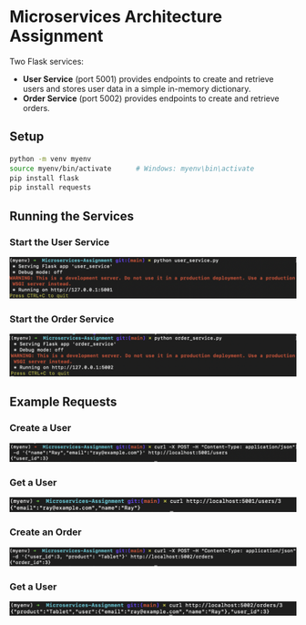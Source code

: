 # Microservices Architecture Assignment

Two Flask services:
- **User Service** (port 5001) provides endpoints to create and retrieve users and stores user data in a simple in-memory dictionary.
- **Order Service** (port 5002) provides endpoints to create and retrieve orders.

## Setup
```bash
python -m venv myenv
source myenv/bin/activate      # Windows: myenv\bin\activate
pip install flask
pip install requests
```

## Running the Services
### Start the User Service
![](screenshots/ss1.png)

### Start the Order Service
![](screenshots/ss2.png)

## Example Requests

### Create a User
![](screenshots/ss3.png)

### Get a User
![](screenshots/ss4.png)

### Create an Order
![](screenshots/ss5.png)

### Get a User
![](screenshots/ss6.png)
